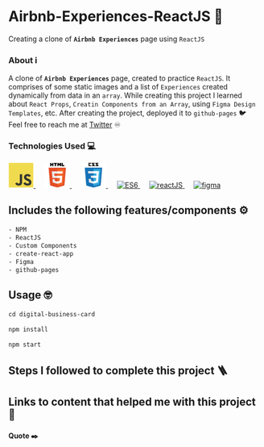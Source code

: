 # Airbnb-Experiences-ReactJS 🌌
Creating a clone of **`Airbnb Experiences`** page using `ReactJS`


<!-- 
## [Live Preview](https://hmjatt.github.io/Airbnb-Experiences-ReactJS/)

![This is an image]() -->

### About ℹ️

 A clone of **`Airbnb Experiences`** page, created to practice `ReactJS`. It comprises of  some static images and a list of `Experiences` created dynamically from data in an `array`. While creating this project I learned about `React Props`, `Creatin Components from an Array`, using `Figma Design Templates`, etc. After creating the project, deployed it to `github-pages` :bird: Feel free to reach me at [Twitter](https://twitter.com/hmjatt/) :infinity:

### Technologies Used 💻

<a href="https://developer.mozilla.org/en-US/docs/Web/JavaScript" target="_blank" rel="noreferrer"> <img src="https://raw.githubusercontent.com/devicons/devicon/master/icons/javascript/javascript-original.svg" alt="javascript" width="50" height="50"/> </a> &emsp; <a href="https://www.w3.org/html/" target="_blank" rel="noreferrer"> <img src="https://raw.githubusercontent.com/devicons/devicon/master/icons/html5/html5-original-wordmark.svg" alt="html5" width="50" height="50"/> </a> &emsp; <a href="https://www.w3schools.com/css/" target="_blank" rel="noreferrer"> <img src="https://raw.githubusercontent.com/devicons/devicon/master/icons/css3/css3-original-wordmark.svg" alt="css3" width="50" height="50"/> </a> &emsp; <a href="https://www.w3schools.com/js/js_es6.asp" target="_blank" rel="noreferrer"> <img src="https://camo.githubusercontent.com/792f7fce1ff8bfac6d0524a21b69161cdc6080a3c4e39979f21d5f8489d6fdd3/68747470733a2f2f692e626c6f67732e65732f3534356366382f6573362d6c6f676f2f6f726967696e616c2e706e67" alt="ES6" width="50" height="50"/> </a> &emsp; <a href="https://reactjs.org/" target="_blank" rel="noreferrer"> <img src="https://upload.wikimedia.org/wikipedia/commons/a/a7/React-icon.svg" alt="reactJS" width="50" height="50"/> </a> &emsp; <a href="https://www.figma.com/" target="_blank" rel="noreferrer"> <img src="https://upload.wikimedia.org/wikipedia/commons/a/ad/Figma-1-logo.png" alt="figma" width="70" height="50"/> </a>

## Includes the following features/components ⚙️

    - NPM
    - ReactJS
    - Custom Components
    - create-react-app
    - Figma
    - github-pages

## Usage 🤓

```
cd digital-business-card

```

```
npm install

```

```
npm start

```

## Steps I followed to complete this project 🪜
<!-- 
1. ### Initialize Project 🎍

    - [x] Initailize the project using `npx create-react-app digital-business-card` which will create a complete **React App** pre-configured and pre-installed with all the dependencies.
    - [x] Import **`Oxygen`** font from google fonts.
    - [x] Add reapating svg as a background.

2. ### Organize components 🗄️

    - [x] Create a `components` folder inside `src` directory.
    - [x] Create **custom components** inside `components` folder.
    - [x] Create an `images` folder inside `src` directory and move images/logos inside it.

3. ### Header Custom Component 🧩

    - [x] Create **`Header`** component and basic JSX elements for it.
    - [x] Add **Email** and **LinkedIn** Logos.

4. ### MainContent Custom Component 🧩

    - [x] Create **`MainContent`** component and basic JSX elements for it.

5. ### Footer Custom Component 🧩

    - [x] Create **`Footer`** component and basic JSX elements for it.
    - [x] Add **Email** and **LinkedIn** Logos.

6. ### Import Components 🪢

    - [x] Import **Header**, **MainContent**, **Footer** components inside `App` component.

7. ### Styling Components 🎨

    - **`App`**

        - [x] Added style to `body` element and `App` component.

    - **`Header`**

        - [x] Add appropriate `className`s to elements in `Header` component.
        - [x] Style `Header` component.

    - **`MainContent`**

        - [x] Add appropriate `className`s to elements in `MainContent` component.
        - [x] Style `MainContent` component.

    - **`Footer`**
        - [x] Add appropriate `className`s to elements in `Footer` component.
        - [x] Style `Footer` component.

8. ### Clean directory🧹

    - [x] Delete **unnecessary** files from directory and format code with `Prettier`.

9. ### Deploy 📤

    - [x] Use Official Documentation([link](https://create-react-app.dev/docs/deployment/)) to push project to **GitHub Pages** -->

## Links to content that helped me with this project 🔗

<!-- 1. The Odin Project

    - [React Introduction](https://www.theodinproject.com/lessons/node-path-javascript-react-introduction)
    - [React State & Props](https://www.theodinproject.com/lessons/node-path-javascript-state-and-props)

2. Figma Design

    - [Digital Business Card](https://www.figma.com/file/4ctPLUvIn5b5Ep6YPOZWWd/Digital-Business-Card?node-id=0%3A1)

3. Scrimba

    - [Learn React](https://scrimba.com/learn/learnreact)

4. React Official Documentation

    - [React Hello World Example](https://reactjs.org/docs/hello-world.html)
    - [Introduction To JSX](https://reactjs.org/docs/introducing-jsx.html)
    - [Rendering Elements In React](https://reactjs.org/docs/rendering-elements.html)
    - [Components and Props](https://reactjs.org/docs/components-and-props.html)
    - [Deployment to **gh-pages**](https://create-react-app.dev/docs/deployment/)

5. YouTube
    - [ReactJS Basics Video Series From Academind](https://www.youtube.com/watch?v=JPT3bFIwJYA&list=PL55RiY5tL51oyA8euSROLjMFZbXaV7skS)
    - [ReactJS Tutorial Video Series From Codevolution](https://www.youtube.com/watch?v=QFaFIcGhPoM&list=PLC3y8-rFHvwgg3vaYJgHGnModB54rxOk3&index=2)
    - [React & Webpack 4 From Scratch - No CLI from Traversy Media](https://www.youtube.com/watch?v=deyxI-6C2u4)
    - [The introduction to React you've been missing - Kent C. Dodds(explains how React works under the hood)](https://www.youtube.com/watch?v=SAIdyBFHfVU) -->

#### Quote ✒️
<!-- 
    "Success is not final; failure is not fatal: It is the courage to continue that counts."
    — Winston S. Churchill

> :bowtie: :stars: :national_park: -->